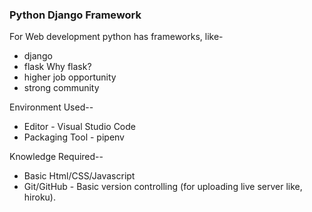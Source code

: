 ### **Python Django Framework**
For Web development python has frameworks, like-
* django
* flask
Why flask?
* higher job opportunity
* strong community

Environment Used--
* Editor - Visual Studio Code
* Packaging Tool - pipenv

Knowledge Required--
* Basic Html/CSS/Javascript
* Git/GitHub - Basic version controlling (for uploading live server like, hiroku).